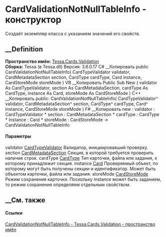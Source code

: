 # CardValidationNotNullTableInfo - конструктор
Создаёт экземпляр класса с указанием значений его свойств.
## __Definition
 **Пространство имён:** [Tessa.Cards.Validation](N_Tessa_Cards_Validation.htm)  
 **Сборка:** Tessa (в Tessa.dll) Версия: 3.6.0.17
C# __Копировать
     public CardValidationNotNullTableInfo(
    	CardTypeValidator validator,
    	CardMetadataSection section,
    	CardType cardType,
    	Card instance,
    	CardStoreMode storeMode
    )
VB __Копировать
     Public Sub New ( 
    	validator As CardTypeValidator,
    	section As CardMetadataSection,
    	cardType As CardType,
    	instance As Card,
    	storeMode As CardStoreMode
    )
C++ __Копировать
     public:
    CardValidationNotNullTableInfo(
    	CardTypeValidator^ validator, 
    	CardMetadataSection^ section, 
    	CardType^ cardType, 
    	Card^ instance, 
    	CardStoreMode storeMode
    )
F# __Копировать
     new : 
            validator : CardTypeValidator * 
            section : CardMetadataSection * 
            cardType : CardType * 
            instance : Card * 
            storeMode : CardStoreMode -> CardValidationNotNullTableInfo
#### Параметры
validator [CardTypeValidator](T_Tessa_Cards_CardTypeValidator.htm)
    Валидатор, инициировавший проверку.
section [CardMetadataSection](T_Tessa_Cards_Metadata_CardMetadataSection.htm)
    Секция, в которой требуется проверить наличие строк.
cardType [CardType](T_Tessa_Cards_CardType.htm)
    Тип карточки, файла или задания, к которому принадлежит секция.
instance [Card](T_Tessa_Cards_Card.htm)
     Проверяемый объект, по которому могут быть получены секции и идентификатор. Может быть объектом карточки, файла или задания. 
storeMode [CardStoreMode](T_Tessa_Cards_CardStoreMode.htm)
     Режим сохранения карточки. Поскольку instance может быть заданием, то режим сохранения определяем отдельным свойством. 
## __См. также
#### Ссылки
[CardValidationNotNullTableInfo -
](T_Tessa_Cards_Validation_CardValidationNotNullTableInfo.htm)
[Tessa.Cards.Validation - пространство имён](N_Tessa_Cards_Validation.htm)
